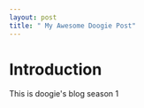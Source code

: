 ```yaml
---
layout: post
title: " My Awesome Doogie Post"
---
```


# Introduction

This is doogie's blog season 1